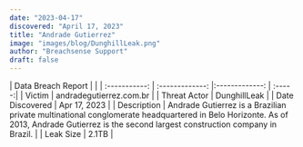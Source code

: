 ```yaml
---
date: "2023-04-17"
discovered: "April 17, 2023"
title: "Andrade Gutierrez"
image: "images/blog/DunghillLeak.png"
author: "Breachsense Support"
draft: false
---
```


| Data Breach Report           |              | 
| :-----------: | :-------------:     |:-------------:    | :-----:|
| Victim      | andradegutierrez.com.br      | 
| Threat Actor      | DunghillLeak      | 
| Date Discovered      | Apr 17, 2023      | 
| Description      | Andrade Gutierrez is a Brazilian private multinational conglomerate headquartered in Belo Horizonte. As of 2013, Andrade Gutierrez is the second largest construction company in Brazil.      | 
| Leak Size      | 2.1TB      | 

